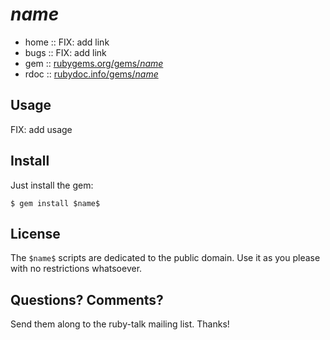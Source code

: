 # $name$

* home  :: FIX: add link
* bugs  :: FIX: add link
* gem   :: [rubygems.org/gems/$name$](https://rubygems.org/gems/$name$)
* rdoc  :: [rubydoc.info/gems/$name$](http://rubydoc.info/gems/$name$)



## Usage

FIX: add usage



## Install

Just install the gem:

    $ gem install $name$


## License

The `$name$` scripts are dedicated to the public domain.
Use it as you please with no restrictions whatsoever.

## Questions? Comments?

Send them along to the ruby-talk mailing list.
Thanks!
